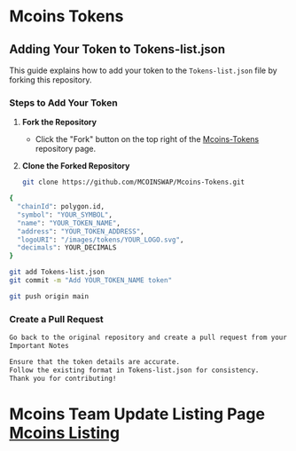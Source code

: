 # Mcoins Tokens

## Adding Your Token to Tokens-list.json

This guide explains how to add your token to the `Tokens-list.json` file by forking this repository.

### Steps to Add Your Token

1. **Fork the Repository**
   - Click the "Fork" button on the top right of the [Mcoins-Tokens](https://github.com/MCOINSWAP/Mcoins-Tokens) repository page.

2. **Clone the Forked Repository**
   ```bash
   git clone https://github.com/MCOINSWAP/Mcoins-Tokens.git

```bash
{
  "chainId": polygon.id,
  "symbol": "YOUR_SYMBOL",
  "name": "YOUR_TOKEN_NAME",
  "address": "YOUR_TOKEN_ADDRESS",
  "logoURI": "/images/tokens/YOUR_LOGO.svg",
  "decimals": YOUR_DECIMALS
}

```
```bash
git add Tokens-list.json
git commit -m "Add YOUR_TOKEN_NAME token"

git push origin main
```
### Create a Pull Request
```bash
Go back to the original repository and create a pull request from your fork.
Important Notes

Ensure that the token details are accurate.
Follow the existing format in Tokens-list.json for consistency.
Thank you for contributing!
```


# Mcoins Team Update Listing Page  [Mcoins Listing](https://mcoins.xyz/listing/)


